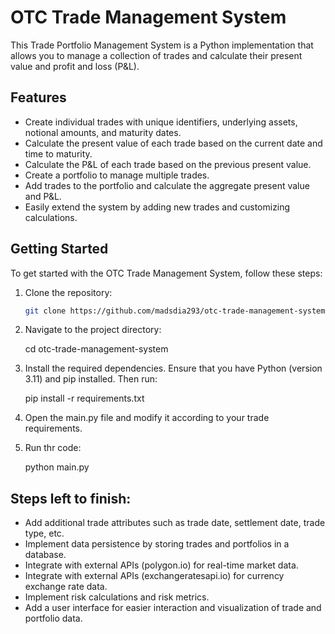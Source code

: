 # OTC Trade Management System

This Trade Portfolio Management System is a Python implementation that allows you to manage a collection of trades and calculate their present value and profit and loss (P&L).

## Features

- Create individual trades with unique identifiers, underlying assets, notional amounts, and maturity dates.
- Calculate the present value of each trade based on the current date and time to maturity.
- Calculate the P&L of each trade based on the previous present value.
- Create a portfolio to manage multiple trades.
- Add trades to the portfolio and calculate the aggregate present value and P&L.
- Easily extend the system by adding new trades and customizing calculations.

## Getting Started

To get started with the OTC Trade Management System, follow these steps:

1. Clone the repository:

   ```bash
   git clone https://github.com/madsdia293/otc-trade-management-system.git
   
2. Navigate to the project directory:
   
   cd otc-trade-management-system
   
3. Install the required dependencies. Ensure that you have Python (version 3.11) and pip installed. Then run:

   pip install -r requirements.txt
   
4. Open the main.py file and modify it according to your trade requirements.

5. Run thr code:

   python main.py
 
 
## Steps left to finish:  
   
- Add additional trade attributes such as trade date, settlement date, trade type, etc.
- Implement data persistence by storing trades and portfolios in a database.
- Integrate with external APIs (polygon.io) for real-time market data.
- Integrate with external APIs (exchangeratesapi.io) for currency exchange rate data.
- Implement risk calculations and risk metrics.
- Add a user interface for easier interaction and visualization of trade and portfolio data.
